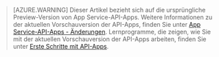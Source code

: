 > [AZURE.WARNING] Dieser Artikel bezieht sich auf die ursprüngliche Preview-Version von App Service-API-Apps.  Weitere Informationen zu der aktuellen Vorschauversion der API-Apps, finden Sie unter [App Service-API-Apps - Änderungen](../articles/app-service-api/app-service-api-whats-changed.md). Lernprogramme, die zeigen, wie Sie mit der aktuellen Vorschauversion der API-Apps arbeiten, finden Sie unter [Erste Schritte mit API-Apps](../articles/app-service-api/app-service-api-dotnet-get-started.md). 


